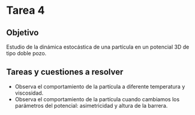 # Tarea 4

## Objetivo

Estudio de la dinámica estocástica de una partícula en un potencial 3D de tipo doble pozo.

## Tareas y cuestiones a resolver

- Observa el comportamiento de la partícula a diferente temperatura y viscosidad.
- Observa el comportamiento de la partícula cuando cambiamos los parámetros del potencial:
  asimetricidad y altura de la barrera.


